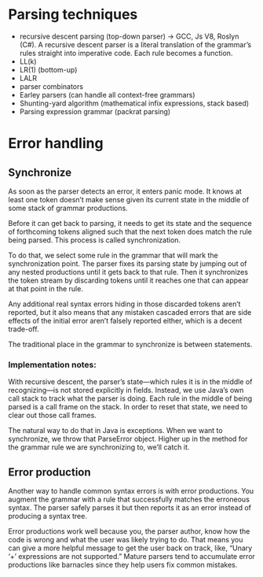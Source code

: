 # Parsing techniques
* recursive descent parsing (top-down parser) -> GCC, Js V8, Roslyn (C#).
A recursive descent parser is a literal translation of the grammar’s rules straight into imperative code. Each rule becomes a function.
* LL(k)
* LR(1) (bottom-up)
* LALR
* parser combinators
* Earley parsers (can handle all context-free grammars)
* Shunting-yard algorithm (mathematical infix expressions, stack based)
* Parsing expression grammar (packrat parsing)

# Error handling
## Synchronize
As soon as the parser detects an error, it enters panic mode. It knows at least one token doesn’t make sense given its current state in the middle of some stack of grammar productions.

Before it can get back to parsing, it needs to get its state and the sequence of forthcoming tokens aligned such that the next token does match the rule being parsed. This process is called synchronization.

To do that, we select some rule in the grammar that will mark the synchronization point. The parser fixes its parsing state by jumping out of any nested productions until it gets back to that rule. Then it synchronizes the token stream by discarding tokens until it reaches one that can appear at that point in the rule.

Any additional real syntax errors hiding in those discarded tokens aren’t reported, but it also means that any mistaken cascaded errors that are side effects of the initial error aren’t falsely reported either, which is a decent trade-off.

The traditional place in the grammar to synchronize is between statements.

### Implementation notes:
With recursive descent, the parser’s state—which rules it is in the middle of recognizing—is not stored explicitly in fields. Instead, we use Java’s own call stack to track what the parser is doing. Each rule in the middle of being parsed is a call frame on the stack. In order to reset that state, we need to clear out those call frames.

The natural way to do that in Java is exceptions. When we want to synchronize, we throw that ParseError object. Higher up in the method for the grammar rule we are synchronizing to, we’ll catch it.
## Error production
Another way to handle common syntax errors is with error productions. You augment the grammar with a rule that successfully matches the erroneous syntax. The parser safely parses it but then reports it as an error instead of producing a syntax tree.

Error productions work well because you, the parser author, know how the code is wrong and what the user was likely trying to do. That means you can give a more helpful message to get the user back on track, like, “Unary ‘+’ expressions are not supported.” Mature parsers tend to accumulate error productions like barnacles since they help users fix common mistakes.

 
